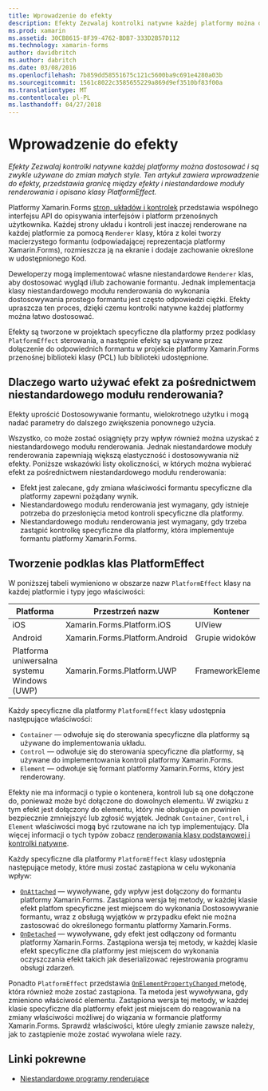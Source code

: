 ```yaml
---
title: Wprowadzenie do efekty
description: Efekty Zezwalaj kontrolki natywne każdej platformy można dostosować i są zwykle używane do zmian małych style. Ten artykuł zawiera wprowadzenie do efekty, przedstawia granicę między efekty i niestandardowe moduły renderowania i opisano klasy PlatformEffect.
ms.prod: xamarin
ms.assetid: 30CB8615-8F39-4762-BDB7-333D2B57D112
ms.technology: xamarin-forms
author: davidbritch
ms.author: dabritch
ms.date: 03/08/2016
ms.openlocfilehash: 7b859dd58551675c121c5600ba9c691e4280a03b
ms.sourcegitcommit: 1561c8022c3585655229a869d9ef3510bf83f00a
ms.translationtype: MT
ms.contentlocale: pl-PL
ms.lasthandoff: 04/27/2018
---
```

# <a name="introduction-to-effects"></a>Wprowadzenie do efekty

_Efekty Zezwalaj kontrolki natywne każdej platformy można dostosować i są zwykle używane do zmian małych style. Ten artykuł zawiera wprowadzenie do efekty, przedstawia granicę między efekty i niestandardowe moduły renderowania i opisano klasy PlatformEffect._

Platformy Xamarin.Forms [stron, układów i kontrolek](~/xamarin-forms/user-interface/controls/index.md) przedstawia wspólnego interfejsu API do opisywania interfejsów i platform przenośnych użytkownika. Każdej strony układu i kontroli jest inaczej renderowane na każdej platformie za pomocą `Renderer` klasy, która z kolei tworzy macierzystego formantu (odpowiadającej reprezentacja platformy Xamarin.Forms), rozmieszcza ją na ekranie i dodaje zachowanie określone w udostępnionego Kod.

Deweloperzy mogą implementować własne niestandardowe `Renderer` klas, aby dostosować wygląd i/lub zachowanie formantu. Jednak implementacja klasy niestandardowego modułu renderowania do wykonania dostosowywania prostego formantu jest często odpowiedzi ciężki. Efekty upraszcza ten proces, dzięki czemu kontrolki natywne każdej platformy można łatwo dostosować.

Efekty są tworzone w projektach specyficzne dla platformy przez podklasy `PlatformEffect` sterowania, a następnie efekty są używane przez dołączenie do odpowiednich formantu w projekcie platformy Xamarin.Forms przenośnej biblioteki klasy (PCL) lub biblioteki udostępnione.

## <a name="why-use-an-effect-over-a-custom-renderer"></a>Dlaczego warto używać efekt za pośrednictwem niestandardowego modułu renderowania?

Efekty uprościć Dostosowywanie formantu, wielokrotnego użytku i mogą nadać parametry do dalszego zwiększenia ponownego użycia.

Wszystko, co może zostać osiągnięty przy wpływ również można uzyskać z niestandardowego modułu renderowania. Jednak niestandardowe moduły renderowania zapewniają większą elastyczność i dostosowywania niż efekty. Poniższe wskazówki listy okoliczności, w których można wybierać efekt za pośrednictwem niestandardowego modułu renderowania:

- Efekt jest zalecane, gdy zmiana właściwości formantu specyficzne dla platformy zapewni pożądany wynik.
- Niestandardowego modułu renderowania jest wymagany, gdy istnieje potrzeba do przesłonięcia metod kontroli specyficzne dla platformy.
- Niestandardowego modułu renderowania jest wymagany, gdy trzeba zastąpić kontrolkę specyficzne dla platformy, która implementuje formantu platformy Xamarin.Forms.

## <a name="subclassing-the-platformeffect-class"></a>Tworzenie podklas klas PlatformEffect

W poniższej tabeli wymieniono w obszarze nazw `PlatformEffect` klasy na każdej platformie i typy jego właściwości:

|Platforma|Przestrzeń nazw|Kontener|Formant|
|--- |--- |--- |--- |
|iOS|Xamarin.Forms.Platform.iOS|UIView|UIView|
|Android|Xamarin.Forms.Platform.Android|Grupie widoków|Widok|
|Platforma uniwersalna systemu Windows (UWP)|Xamarin.Forms.Platform.UWP|FrameworkElement|FrameworkElement|

Każdy specyficzne dla platformy `PlatformEffect` klasy udostępnia następujące właściwości:

- `Container` — odwołuje się do sterowania specyficzne dla platformy są używane do implementowania układu.
- `Control` — odwołuje się do sterowania specyficzne dla platformy, są używane do implementowania kontroli platformy Xamarin.Forms.
- `Element` — odwołuje się formant platformy Xamarin.Forms, który jest renderowany.

Efekty nie ma informacji o typie o kontenera, kontroli lub są one dołączone do, ponieważ może być dołączone do dowolnych elementu. W związku z tym efekt jest dołączony do elementu, który nie obsługuje on powinien bezpiecznie zmniejszyć lub zgłosić wyjątek. Jednak `Container`, `Control`, i `Element` właściwości mogą być rzutowane na ich typ implementujący. Dla więcej informacji o tych typów zobacz [renderowania klasy podstawowej i kontrolki natywne](~/xamarin-forms/app-fundamentals/custom-renderer/renderers.md).

Każdy specyficzne dla platformy `PlatformEffect` klasy udostępnia następujące metody, które musi zostać zastąpiona w celu wykonania wpływ:

- [`OnAttached`](https://developer.xamarin.com/api/member/Xamarin.Forms.Effect.OnAttached()/) — wywoływane, gdy wpływ jest dołączony do formantu platformy Xamarin.Forms. Zastąpiona wersja tej metody, w każdej klasie efekt platfom specyficzne jest miejscem do wykonania Dostosowywanie formantu, wraz z obsługą wyjątków w przypadku efekt nie można zastosować do określonego formantu platformy Xamarin.Forms.
- [`OnDetached`](https://developer.xamarin.com/api/member/Xamarin.Forms.Effect.OnDetached()/) — wywoływane, gdy efekt jest odłączony od formantu platformy Xamarin.Forms. Zastąpiona wersja tej metody, w każdej klasie efekt specyficzne dla platformy jest miejscem do wykonania oczyszczania efekt takich jak deserializować rejestrowania programu obsługi zdarzeń.

Ponadto `PlatformEffect` przedstawia [ `OnElementPropertyChanged` ](https://developer.xamarin.com/api/member/Xamarin.Forms.PlatformEffect%3CTContainer,TControl%3E.OnElementPropertyChanged/p/System.ComponentModel.PropertyChangedEventArgs/) metodę, która również może zostać zastąpiona. Ta metoda jest wywoływana, gdy zmieniono właściwość elementu. Zastąpiona wersja tej metody, w każdej klasie specyficzne dla platformy efekt jest miejscem do reagowania na zmiany właściwości możliwej do wiązania w formancie platformy Xamarin.Forms. Sprawdź właściwości, które uległy zmianie zawsze należy, jak to zastąpienie może zostać wywołana wiele razy.


## <a name="related-links"></a>Linki pokrewne

- [Niestandardowe programy renderujące](~/xamarin-forms/app-fundamentals/custom-renderer/index.md)
